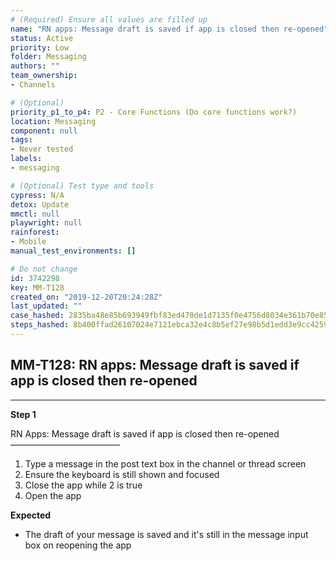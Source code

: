 ```yaml
---
# (Required) Ensure all values are filled up
name: "RN apps: Message draft is saved if app is closed then re-opened"
status: Active
priority: Low
folder: Messaging
authors: ""
team_ownership: 
- Channels

# (Optional)
priority_p1_to_p4: P2 - Core Functions (Do core functions work?)
location: Messaging
component: null
tags: 
- Never tested
labels: 
- messaging

# (Optional) Test type and tools
cypress: N/A
detox: Update
mmctl: null
playwright: null
rainforest: 
- Mobile
manual_test_environments: []

# Do not change
id: 3742298
key: MM-T128
created_on: "2019-12-20T20:24:28Z"
last_updated: ""
case_hashed: 2835ba48e85b693949fbf83ed470de1d7135f0e4756d8034e361b70e85f9d79d9139dc5d8c101466838244e805d28eae
steps_hashed: 8b400ffad26107024e7121ebca32e4c8b5ef27e98b5d1edd3e9cc42590b65e29408a2965a1f35997630fb14dbfab8167
---
```


<!-- (Auto-generated) Based on frontmatter's "key" and "name" -->

## MM-T128: RN apps: Message draft is saved if app is closed then re-opened

---

**Step 1**

RN Apps: Message draft is saved if app is closed then re-opened\
–––––––––––––––––––––––––

1. Type a message in the post text box in the channel or thread screen
2. Ensure the keyboard is still shown and focused
3. Close the app while 2 is true
4. Open the app

**Expected**

- The draft of your message is saved and it's still in the message input box on reopening the app
